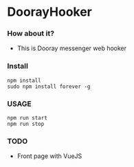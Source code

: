 # DoorayHooker

### How about it?

* This is Dooray messenger web hooker

### Install

```shell
npm install
sudo npm install forever -g
```

### USAGE

```shell
npm run start
npm run stop
```

### TODO

* Front page with VueJS
